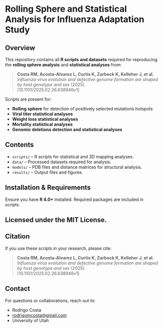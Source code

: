 # **Rolling Sphere and Statistical Analysis for Influenza Adaptation Study**

## **Overview**
This repository contains all **R scripts and datasets** required for reproducing the **rolling sphere analysis** and **statistical analyses** from:

> **Costa RM, Acosta-Alvarez L, Curtis K, Zarbock K, Kelleher J, et al.**  
> *Influenza virus evolution and defective genome formation are shaped by host genotype and sex* (2025).  
> [10.1101/2025.02.26.638946v1]

Scripts are present for:
- **Rolling sphere** for detection of positively selected mutations hotspots
- **Viral titer statistical analyses**
- **Weight loss statistical analyses**
- **Mortality statistical analyses**
- **Genomic deletions detection and statistical analyses**

## **Contents**
- `scripts/` – R scripts for statistical and 3D mapping analyses.
- `data/` – Processed datasets required for analysis.
- `models/` – PDB files and distance matrices for structural analysis.
- `results/` – Output files and figures.

## **Installation & Requirements**
Ensure you have **R 4.0+** installed. Required packages are included in scripts.

## Licensed under the **MIT License**.

## **Citation**
If you use these scripts in your research, please cite:

> **Costa RM, Acosta-Alvarez L, Curtis K, Zarbock K, Kelleher J, et al.**  
> *Influenza virus evolution and defective genome formation are shaped by host genotype and sex* (2025).  
> [10.1101/2025.02.26.638946v1]

## **Contact**
For questions or collaborations, reach out to:
- Rodrigo Costa
- rodrigomcosta@gmail.com
- University of Utah
